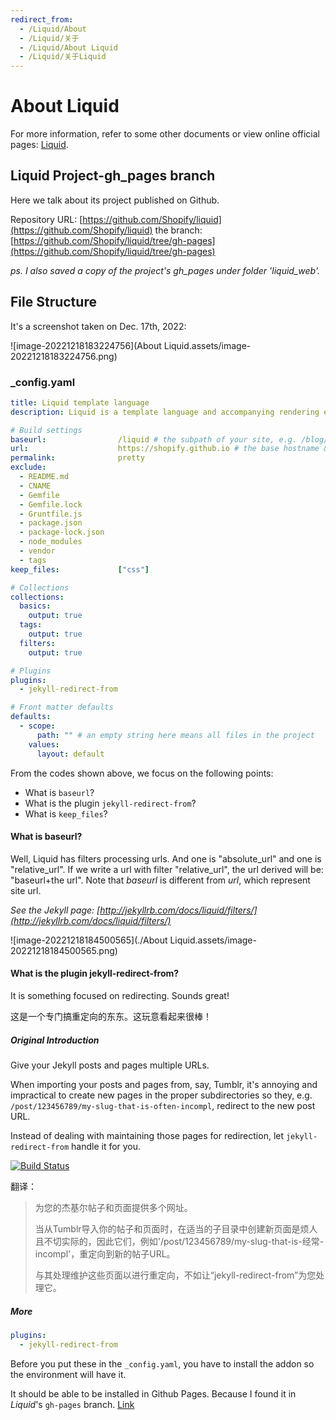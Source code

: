 ```yaml
---
redirect_from:
  - /Liquid/About
  - /Liquid/关于
  - /Liquid/About Liquid
  - /Liquid/关于Liquid
---
```




# About Liquid

For more information, refer to some other documents or view online official pages: [Liquid](https://shopify.github.io/liquid/).

## Liquid Project-gh_pages branch

Here we talk about its project published on Github.

Repository URL: [https://github.com/Shopify/liquid](https://github.com/Shopify/liquid)
the branch: [https://github.com/Shopify/liquid/tree/gh-pages](https://github.com/Shopify/liquid/tree/gh-pages)

*ps. I also saved a copy of the project's gh_pages under folder 'liquid_web'.*

## File Structure

It's a screenshot taken on Dec. 17th, 2022:

![image-20221218183224756](About Liquid.assets/image-20221218183224756.png)

### _config.yaml

``` yaml
title: Liquid template language
description: Liquid is a template language and accompanying rendering engine. It is built for security, so is perfect for rendering custom templates from your users.

# Build settings
baseurl:                /liquid # the subpath of your site, e.g. /blog/
url:                    https://shopify.github.io # the base hostname & protocol for your site
permalink:              pretty
exclude:
  - README.md
  - CNAME
  - Gemfile
  - Gemfile.lock
  - Gruntfile.js
  - package.json
  - package-lock.json
  - node_modules
  - vendor
  - tags
keep_files:             ["css"]

# Collections
collections:
  basics:
    output: true
  tags:
    output: true
  filters:
    output: true

# Plugins
plugins:
  - jekyll-redirect-from

# Front matter defaults
defaults:
  - scope:
      path: "" # an empty string here means all files in the project
    values:
      layout: default

```

From the codes shown above, we focus on the following points:

- What is `baseurl`?
- What is the plugin `jekyll-redirect-from`?
- What is `keep_files`?

#### What is baseurl?

Well, Liquid has filters processing urls. And one is "absolute_url" and one is "relative_url". If we write a url with filter "relative_url", the url derived will be: "baseurl+the url". Note that *baseurl* is different from *url*, which represent site url. 

*See the Jekyll page: [http://jekyllrb.com/docs/liquid/filters/](http://jekyllrb.com/docs/liquid/filters/)*

![image-20221218184500565](./About Liquid.assets/image-20221218184500565.png)

#### What is the plugin jekyll-redirect-from?

It is something focused on redirecting. Sounds great!

这是一个专门搞重定向的东东。这玩意看起来很棒！

##### Original Introduction

Give your Jekyll posts and pages multiple URLs.

When importing your posts and pages from, say, Tumblr, it's annoying and impractical to create new pages in the proper subdirectories so they, e.g. `/post/123456789/my-slug-that-is-often-incompl`, redirect to the new post URL.

Instead of dealing with maintaining those pages for redirection, let `jekyll-redirect-from` handle it for you.

[![Build Status](https://github.com/jekyll/jekyll-redirect-from/actions/workflows/ci.yml/badge.svg?branch=master)](https://github.com/jekyll/jekyll-redirect-from/actions/workflows/ci.yml)

翻译：

> 为您的杰基尔帖子和页面提供多个网址。
>
> 当从Tumblr导入你的帖子和页面时，在适当的子目录中创建新页面是烦人且不切实际的，因此它们，例如'/post/123456789/my-slug-that-is-经常-incompl'，重定向到新的帖子URL。
>
> 与其处理维护这些页面以进行重定向，不如让“jekyll-redirect-from”为您处理它。

##### More

```yaml
plugins:
  - jekyll-redirect-from
```

Before you put these in the `_config.yaml`, you have to install the addon so the environment will have it.

It should be able to be installed in Github Pages. Because I found it in *Liquid*'s `gh-pages` branch. [Link](https://github.com/Shopify/liquid/tree/gh-pages)

